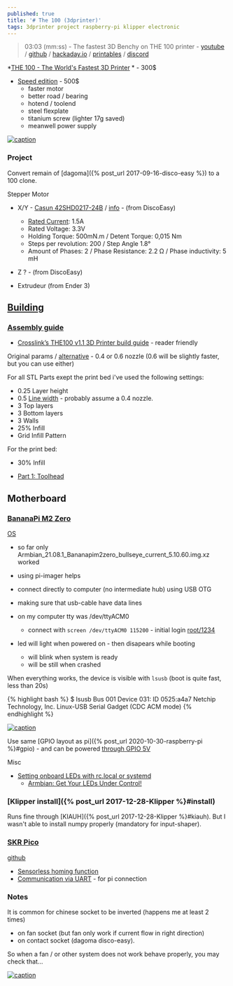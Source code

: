 ```yaml
---
published: true
title: '# The 100 (3dprinter)'
tags: 3dprinter project raspberry-pi klipper electronic
---
```

>  03:03 (mm:ss) - The fastest 3D Benchy on THE 100 printer - [youtube](https://www.youtube.com/watch?v=vFl2jJjkkyE) / [github](https://github.com/MSzturc/the100) / [hackaday.io](https://hackaday.io/project/190348-the-100-the-fastest-3d-printer) / [printables](https://www.printables.com/@MattThePrintingNerd) / [discord](https://discord.gg/fW7BcUErgZ)

*[THE 100 - The World's Fastest 3D Printer](https://www.youtube.com/watch?v=0K9NM08S0IA&list=PLh9akXp2EH2ATO7fJ6EVeahKw5azFSTue&index=63) * - 300$

- [Speed edition](https://www.youtube.com/watch?v=mJLalngCqEU) - 500$
	- faster motor
    - better road / bearing
    - hotend / toolend
    - steel flexplate
    - titanium screw (lighter 17g saved)
    - meanwell power supply
    
[![caption](https://raw.githubusercontent.com/MSzturc/the100/main/Build_Photos/THE-100.gif)](https://hackaday.io/project/190348-the-100-the-fastest-3d-printer)

### Project
Convert remain of [dagoma]({% post_url 2017-09-16-disco-easy %}) to a 100 clone.

Stepper Motor
- X/Y - [Casun 42SHD0217-24B](https://www.alibaba.com/product-detail/42SHD0217-24B-NEMA17-42x42x40mm-Stepper-Motor_1600193159864.html#) / [info](https://asset.conrad.com/media10/add/160267/c1/-/en/002148834DS01/datasheet-2148834-joy-it-stepper-motor-nema17-04-joy-it-045-nm-15-a-shaft-diameter-45-mm.pdf) - (from DiscoEasy)
	- [Rated Current](https://klipper.discourse.group/t/hold-current-and-run-current-tmc2209/1171/5): 1.5A
    - Rated Voltage: 3.3V
    - Holding Torque: 500mN.m / Detent Torque: 0,015 Nm
    - Steps per revolution: 200 / Step Angle 1.8°
    - Amount of Phases: 2 / Phase Resistance: 2.2 Ω / Phase inductivity: 5 mH
    
- Z ? - (from DiscoEasy)
- Extrudeur (from Ender 3)

## [Building](https://www.printables.com/model/572689-the-100-v11-the-fastest-3d-printer-based-on-a-prin)

### [Assembly guide](https://theforgetful.dev/the100/1.1/overview/intro/)

- [Crosslink’s THE100 v1.1 3D Printer build guide](https://www.crosslink.io/crosslinks-the100-v1-1-3d-printer-build-guide/) - reader friendly

Original params / [alternative](https://theforgetful.dev/the100/1.1/overview/before-you-print/#print-settings) - 0.4 or 0.6 nozzle (0.6 will be slightly faster, but you can use either)

For all STL Parts exept the print bed i've used the following settings:  
- 0.25 Layer height
- 0.5 [Line width](https://3dprinterly.com/how-to-get-the-perfect-line-width-setting/) - probably assume a 0.4 nozzle.
- 3 Top layers
- 3 Bottom layers
- 3 Walls
- 25% Infill
- Grid Infill Pattern

For the print bed:  
- 30% Infill
    
- [ Part 1: Toolhead](https://www.youtube.com/watch?v=fC4BB4BhjOo)

## Motherboard
### [BananaPi M2 Zero](https://wiki.banana-pi.org/Banana_Pi_BPI-M2_ZERO)
[OS](http://xogium.performanceservers.nl/archive/bananapim2zero/archive/)  
- so far only Armbian_21.08.1_Bananapim2zero_bullseye_current_5.10.60.img.xz worked
- using pi-imager helps
- connect directly to computer (no intermediate hub) using USB OTG
- making sure that usb-cable have data lines
- on my computer tty was /dev/ttyACM0
	- connect with `screen /dev/ttyACM0 115200` - initial login [root/1234](https://docs.armbian.com/User-Guide_Getting-Started/#how-to-login)

- led will light when powered on - then disapears while booting
	- will blink when system is ready
    - will be still when crashed
    
When everything works, the device is visible with `lsusb` (boot is quite fast, less than 20s)

{% highlight bash %}
$ lsusb
Bus 001 Device 031: ID 0525:a4a7 Netchip Technology, Inc. Linux-USB Serial Gadget (CDC ACM mode)
{% endhighlight %}

[![caption](https://wiki.banana-pi.org/images/3/34/780x780xBPI-M2_zero_interface.jpg.pagespeed.ic.x1_y9n1qqd.webp)](https://wiki.banana-pi.org/Banana_Pi_BPI-M2_ZERO#Hardware_interface)

Use same [GPIO layout as pi]({% post_url 2020-10-30-raspberry-pi %}#gpio) - and can be powered [through GPIO 5V](https://forum.banana-pi.org/t/bpi-m2-zero-power-with-gpio-5v-input/5368)

Misc
- [Setting onboard LEDs with rc.local or systemd](https://forum.armbian.com/topic/787-setting-onboard-leds-with-rclocal-or-systemd/)
	- [Armbian: Get Your LEDs Under Control!](https://tadeubento.com/2019/armbian-get-your-leds-under-control/)

### [Klipper install]({% post_url 2017-12-28-Klipper %}#install)

Runs fine through [KIAUH]({% post_url 2017-12-28-Klipper %}#kiauh).
But I wasn't able to install numpy properly (mandatory for input-shaper).

### [SKR Pico](https://bttwiki.com/SKR%20Pico.html#peripheral-interface)
[github](https://github.com/bigtreetech/SKR-Pico)

- [Sensorless homing function](https://bttwiki.com/SKR%20Pico.html#motherboard-led-meanings)
- [Communication via UART](https://bttwiki.com/SKR%20Pico.html#connection-with-raspberry-pi) - for pi connection

### Notes
It is common for chinese socket to be inverted (happens me at least 2 times)
- on fan socket (but fan only work if current flow in right direction)
- on contact socket (dagoma disco-easy).

So when a fan / or other system does not work behave properly, you may check that...

[![caption](https://docs.vorondesign.com/build/electrical/images/Voron0.1_Wiring_Diagram_SKR_PICO_V1.0.jpg)](https://docs.vorondesign.com/build/electrical/v0_skr_pico_wiring.html)
